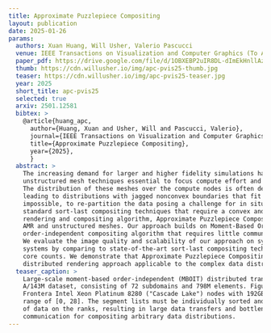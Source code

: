 ```yaml
---
title: Approximate Puzzlepiece Compositing
layout: publication
date: 2025-01-26
params:
  authors: Xuan Huang, Will Usher, Valerio Pascucci
  venue: IEEE Transactions on Visualization and Computer Graphics (To Appear)
  paper_pdf: https://drive.google.com/file/d/1OBXEBP2uIR8DL-dImEkHnllAzAfKaur2/view?usp=sharing
  thumb: https://cdn.willusher.io/img/apc-pvis25-thumb.jpg
  teaser: https://cdn.willusher.io/img/apc-pvis25-teaser.jpg
  year: 2025
  short_title: apc-pvis25
  selected: true
  arxiv: 2501.12581
  bibtex: >
    @article{huang_apc,
      author={Huang, Xuan and Usher, Will and Pascucci, Valerio},
      journal={IEEE Transactions on Visualization and Computer Graphics}, 
      title={Approximate Puzzlepiece Compositing},
      year={2025},
      }
  abstract: >
    The increasing demand for larger and higher fidelity simulations has made Adaptive Mesh Refinement (AMR) and
    unstructured mesh techniques essential to focus compute effort and memory cost on just the areas of interest in the simulation domain.
    The distribution of these meshes over the compute nodes is often determined by balancing compute, memory, and network costs,
    leading to distributions with jagged nonconvex boundaries that fit together much like puzzle pieces. It is expensive, and sometimes
    impossible, to re-partition the data posing a challenge for in situ and post hoc visualization as the data cannot be rendered using
    standard sort-last compositing techniques that require a convex and disjoint data partitioning. We present a new distributed volume
    rendering and compositing algorithm, Approximate Puzzlepiece Compositing, that enables fast and high-accuracy in-place rendering of
    AMR and unstructured meshes. Our approach builds on Moment-Based Ordered-Independent Transparency to achieve a scalable,
    order-independent compositing algorithm that requires little communication and does not impose requirements on the data partitioning.
    We evaluate the image quality and scalability of our approach on synthetic data and two large-scale unstructured meshes on HPC
    systems by comparing to state-of-the-art sort-last compositing techniques, highlighting our approach’s minimal overhead at higher
    core counts. We demonstrate that Approximate Puzzlepiece Compositing provides a scalable, high-performance, and high-quality
    distributed rendering approach applicable to the complex data distributions encountered in large-scale CFD simulations.
  teaser_caption: >
    Large-scale moment-based order-independent (MBOIT) distributed transparency rendering with the FUN3D Mars Lander
    A/143M dataset, consisting of 72 subdomains and 798M elements. Figures (a) and (b) are rendered at 2560×2560 using TACC
    Frontera Intel Xeon Platinum 8280 ("Cascade Lake") nodes with 192GB memory. (c) A heatmap of the per-pixel segment counts with a
    range of [0, 28]. The segment lists must be individually sorted and blended in sort-last compositing due to the overlapping boundaries
    of data on the ranks, resulting in large data transfers and bottlenecks. Our approach ensures a constant, fixed, and small amount of
    communication for compositing arbitrary data distributions.
---
```


